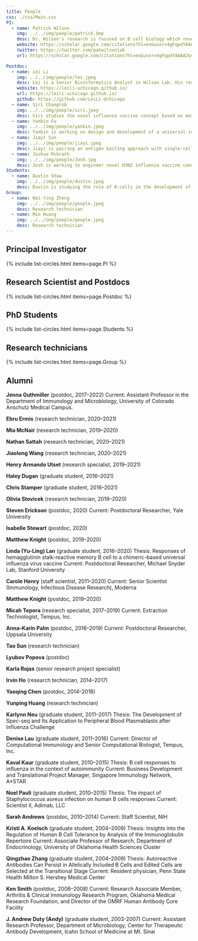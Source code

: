 ```yaml
---
title: People
css: ./css/Main.css
PI:
  - name: Patrick Wilson
    img: ../../img/people/patrick.bmp
    desc: Dr. Wilson's research is focused on B cell biology which revolves around the specificity of expressed antibody molecules. 
    website: https://scholar.google.com/citations?hl=en&user=4gFqpdYAAAAJ&view_op=list_works
    twitter: https://twitter.com/patwilsonlab
    url: https://scholar.google.com/citations?hl=en&user=4gFqpdYAAAAJ&view_op=list_works

Postdoc:
  - name: Lei Li
    img: ../../img/people/lei.jpeg
    desc: Lei is a Senior Bioinformatics Analyst in Wilson Lab. His recent work focuses on developing novel computational algorithms for single cell multi-modal data processing and applying bioinformatics approaches to the study of B cell biology.
    website: https://leili-uchicago.github.io/
    url: https://leili-uchicago.github.io/
    github: https://github.com/LeiLi-Uchicago
  - name: Siri Changrob
    img: ../../img/people/siri.jpeg
    desc: Siri studies the novel influenza vaccine concept based on mosaic influenza proteins to protect against infection from most seasonal and pandemic influenza strains.
  - name: Yanbin Fu
    img: ../../img/people/yanbin.jpeg
    desc: Yanbin is working on design and development of a universal influenza vaccine that could induce broadly neutralizing antibodies directed to the HA stem portion of H3, the more lethal subtype among influenza A subtypes.
  - name: Jiayi Sun
    img: ../../img/people/jiayi.jpeg
    desc: Jiayi is pairing an antigen baiting approach with single-cell RNA-sequencing to dissect antigen-specific B cell populations in pediatric cohorts infected by influenza viruses.
  - name: Joshua McGrath
    img: ../../img/people/Josh.jpg
    desc: Josh is working to engineer novel H3N2 influenza vaccine candidates, and is investigating the relationship between mucosal/systemic B cell responses.
Students:
  - name: Dustin Shaw
    img: ../../img/people/dustin.jpeg
    desc: Dustin is studying the role of B-cells in the development of the intestinal pathologies associated with primary sclerosing cholangitis (PSC). Specifically, he uses the mAb generation technique to see if B-cells in PSC target any specific antigens.
Group:
  - name: Nai-Ying Zheng
    img: ../../img/people/people.jpeg
    desc: Research technician
  - name: Min Huang
    img: ../../img/people/people.jpeg
    desc: Research technician
---
```


## Principal Investigator 

{% include list-circles.html items=page.PI %}



## Research Scientist and Postdocs

{% include list-circles.html items=page.Postdoc %}



## PhD Students

{% include list-circles.html items=page.Students %}



## Research technicians

{% include list-circles.html items=page.Group %}



## Alumni

**Jenna Guthmiller** (postdoc, 2017–2022) 
 Current: Assistant Professor in the Department of Immunology and Microbiology, University of Colorado Anschutz Medical Campus.  

**Ebru Ermis** (research technician, 2020–2021)

**Mia McNair** (research technician, 2019–2020)

**Nathan Sattah** (research technician, 2020–2021)

**Jiaolong Wang** (research technician, 2020–2021)

**Henry Armando Utset** (research specialist, 2019–2021)

**Haley Dugan** (graduate student, 2016–2021)

**Chris Stamper** (graduate student, 2016–2021)

**Olivia Stovicek** (research technician, 2019–2020)

**Steven Erickson** (postdoc, 2020)
 Current: Postdoctoral Researcher, Yale University

**Isabelle Stewart** (postdoc, 2020)

**Matthew Knight** (postdoc, 2019–2020)

**Linda (Yu-Ling) Lan** (graduate student, 2016–2020)
 Thesis: Responses of hemagglutinin stalk-reactive memory B cell to a chimeric-based universal influenza virus vaccine
 Current: Postdoctoral Researcher, Michael Snyder Lab, Stanford University

**Carole Henry** (staff scientist, 2011–2020)
 Current: Senior Scientist (Immunology, Infectious Disease Research), Moderna

**Matthew Knight** (postdoc, 2019–2020)

**Micah Tepora** (research specialist, 2017–2019)
 Current: Extraction Technologist, Tempus, Inc.

**Anna-Karin Palm** (postdoc, 2016–2019)
 Current: Postdoctoral Researcher, Uppsala University

**Tao Sun** (research technician)

**Lyubov Popova** (postdoc)

**Karla Rojas** (senior research project specialist)

**Irvin Ho** (research technician, 2014–2017)

**Yaoqing Chen** (postdoc, 2014–2018)

**Yunping Huang** (research technician)

**Karlynn Neu** (graduate student, 2011–2017)
 Thesis: The Development of Spec-seq and Its Application to Peripheral Blood Plasmablasts after Influenza Challenge

**Denise Lau** (graduate student, 2011–2016)
 Current: Director of Computational Immunology and Senior Computational Biologist, Tempus, Inc.

**Kaval Kaur** (graduate student, 2010–2015)
 Thesis: B cell responses to influenza in the context of autoimmunity
 Current: Business Development and Translational Project Manager, Singapore Immunology Network, A\*STAR

**Noel Pauli** (graduate student, 2010–2015)
 Thesis: The impact of Staphylococcus aureus infection on human B cells responses
 Current: Scientist II, Adimab, LLC

**Sarah Andrews** (postdoc, 2010–2014)
 Current: Staff Scientist, NIH

**Kristi A. Koelsch** (graduate student, 2004–2009)
 Thesis: Insights into the Regulation of Human B Cell Tolerance by Analysis of the Immunoglobulin Repertoire
 Current: Associate Professor of Research, Department of Endocrinology, University of Oklahoma Health Sciences Cluster

**Qingzhao Zhang** (graduate student, 2004–2009)
 Thesis: Autoreactive Antibodies Can Persist in Allelically Included B Cells and Edited Cells are Selected at the Transitional Stage
 Current: Resident physician, Penn State Health Milton S. Hershey Medical Center

**Ken Smith** (postdoc, 2006–2008)
 Current: Research Associate Member, Arthritis & Clinical Immunology Research Program, Oklahoma Medical Research Foundation, and Director of the OMRF Human Antibody Core Facility

**J. Andrew Duty (Andy)** (graduate student, 2003-2007)
 Current: Assistant Research Professor, Department of Microbiology, Center for Therapeutic Antibody Development, Icahn School of Medicine at Mt. Sinai

 